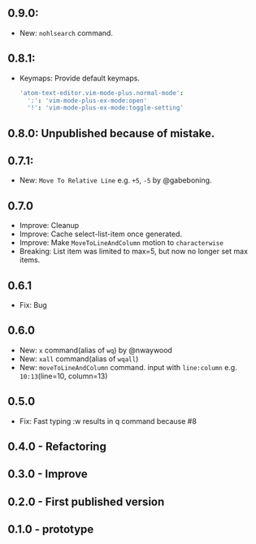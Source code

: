 ## 0.9.0:
- New: `nohlsearch` command.

## 0.8.1:
- Keymaps: Provide default keymaps.

  ```coffeescript
  'atom-text-editor.vim-mode-plus.normal-mode':
    ':': 'vim-mode-plus-ex-mode:open'
    '!': 'vim-mode-plus-ex-mode:toggle-setting'
  ```

## 0.8.0: Unpublished because of mistake.

## 0.7.1:
- New: `Move To Relative Line` e.g. `+5`, `-5` by @gabeboning.

## 0.7.0
- Improve: Cleanup
- Improve: Cache select-list-item once generated.
- Improve: Make `MoveToLineAndColumn` motion to `characterwise`
- Breaking: List item was limited to max=5, but now no longer set max items.

## 0.6.1
- Fix: Bug

## 0.6.0
- New: `x` command(alias of `wq`) by @nwaywood
- New: `xall` command(alias of `wqall`)
- New: `moveToLineAndColumn` command. input with `line:column` e.g. `10:13`(line=10, column=13)

## 0.5.0
- Fix: Fast typing :w results in q command because #8

## 0.4.0 - Refactoring
## 0.3.0 - Improve
## 0.2.0 - First published version
## 0.1.0 - prototype
